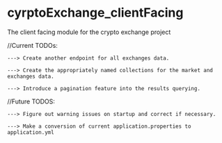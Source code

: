 # cyrptoExchange_clientFacing
The client facing module for the crypto exchange project


//Current TODOs: 

    ---> Create another endpoint for all exchanges data. 

    ---> Create the appropriately named collections for the market and exchanges data. 

    ---> Introduce a pagination feature into the results querying. 



//Future TODOS: 

    ---> Figure out warning issues on startup and correct if necessary. 

    ---> Make a conversion of current application.properties to application.yml



